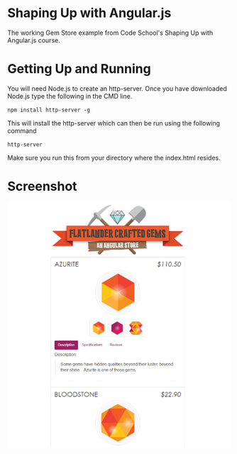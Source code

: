 # Shaping Up with Angular.js

The working Gem Store example from Code School's Shaping Up with Angular.js course.

# Getting Up and Running

You will need Node.js to create an http-server. Once you have downloaded Node.js type the following in the CMD line.  

```
npm install http-server -g
```

This will install the http-server which can then be run using the following command

```
http-server
```

Make sure you run this from your directory where the index.html resides.

# Screenshot

![Flatlanders Gem's Screenshot](assets/img/screen_capture.PNG?raw=true)

